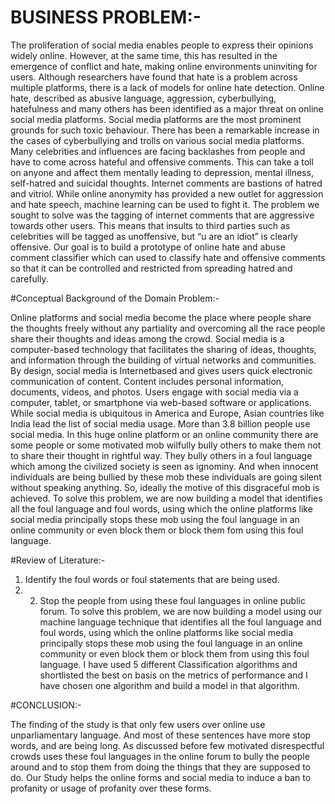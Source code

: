 # BUSINESS PROBLEM:-

The proliferation of social media enables people to express their opinions widely online. However, at the same time, this has resulted in the emergence of conflict and hate, making online environments uninviting for users. Although researchers have found that hate is a problem across multiple platforms, there is a lack of models for online hate detection. Online hate, described as abusive language, aggression, cyberbullying, hatefulness and many others has been identified as a major threat on online social media platforms. Social media platforms are the most prominent grounds for such toxic behaviour. There has been a remarkable increase in the cases of cyberbullying and trolls on various social media platforms. Many celebrities and influences are facing backlashes from people and have to come across hateful and offensive comments. This can take a toll on anyone and affect them mentally leading to depression, mental illness, self-hatred and suicidal thoughts. Internet comments are bastions of hatred and vitriol. While online anonymity has provided a new outlet for aggression and hate speech, machine learning can be used to fight it. The problem we sought to solve was the tagging of internet comments that are aggressive towards other users. This means that insults to third parties such as celebrities will be tagged as unoffensive, but “u are an idiot” is clearly offensive. Our goal is to build a prototype of online hate and abuse comment classifier which can used to classify hate and offensive comments so that it can be controlled and restricted from spreading hatred and carefully.

#Conceptual Background of the Domain Problem:-

Online platforms and social media become the place where people share the thoughts freely without any partiality and overcoming all the race people share their thoughts and ideas among the crowd. Social media is a computer-based technology that facilitates the sharing of ideas, thoughts, and information through the building of virtual networks and communities. By design, social media is Internetbased and gives users quick electronic communication of content. Content includes personal information, documents, videos, and photos. Users engage with social media via a computer, tablet, or smartphone via web-based software or applications. While social media is ubiquitous in America and Europe, Asian countries like India lead the list of social media usage. More than 3.8 billion people use social media. In this huge online platform or an online community there are some people or some motivated mob wilfully bully others to make them not to share their thought in rightful way. They bully others in a foul language which among the civilized society is seen as ignominy. And when innocent individuals are being bullied by these mob these individuals are going silent without speaking anything. So, ideally the motive of this disgraceful mob is achieved. To solve this problem, we are now building a model that identifies all the foul language and foul words, using which the online platforms like social media principally stops these mob using the foul language in an online community or even block them or block them fom using this foul language.

#Review of Literature:-

1.	Identify the foul words or foul statements that are being used.
2.	 2. Stop the people from using these foul languages in online public forum. 
To solve this problem, we are now building a model using our machine language technique that identifies all the foul language and foul words, using which the online platforms like social media principally stops these mob using the foul language in an online community or even block them or block them from using this foul language. I have used 5 different Classification algorithms and shortlisted the best on basis on the metrics of performance and I have chosen one algorithm and build a model in that algorithm. 

#CONCLUSION:-

The finding of the study is that only few users over online use unparliamentary language. And most of these sentences have more stop words, and are being long. As discussed before few motivated disrespectful crowds uses these foul languages in the online forum to bully the people around and to stop them from doing the things that they are supposed to do. Our Study helps the online forms and social media to induce a ban to profanity or usage of profanity over these forms.

